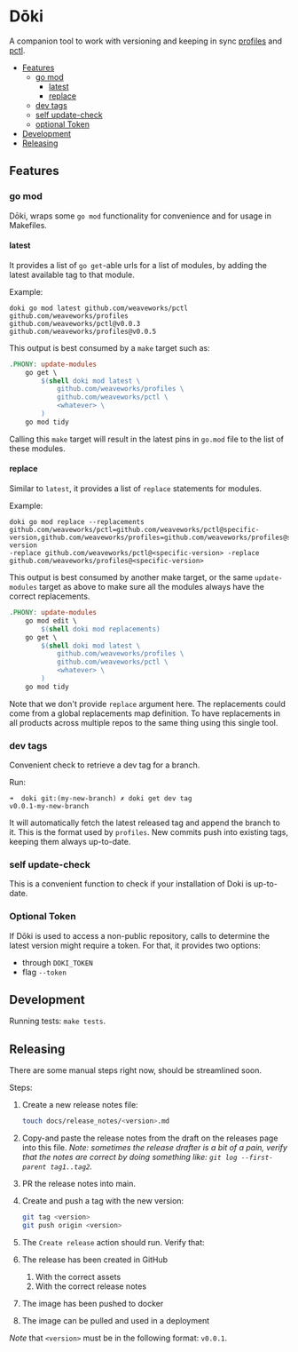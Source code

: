 # Dōki

A companion tool to work with versioning and keeping in sync [profiles](https://github.com/weaveworks/profiles) and [pctl](https://github.com/weaveworks/pctl).

<!--
To update the TOC, install https://github.com/kubernetes-sigs/mdtoc
and run: mdtoc -inplace README.md
-->

<!-- toc -->
- [Features](#features)
  - [go mod](#go-mod)
    - [latest](#latest)
    - [replace](#replace)
  - [dev tags](#dev-tags)
  - [self update-check](#self-update-check)
  - [optional Token](#optional-token)
- [Development](#development)
- [Releasing](#releasing)
<!-- /toc -->

## Features

### go mod

Dōki, wraps some `go mod` functionality for convenience and for usage in Makefiles.

#### latest
 
It provides a list of `go get`-able urls for a list of modules, by adding the latest available tag to that module.

Example:
```console
doki go mod latest github.com/weaveworks/pctl github.com/weaveworks/profiles
github.com/weaveworks/pctl@v0.0.3
github.com/weaveworks/profiles@v0.0.5
```

This output is best consumed by a `make` target such as:

```Makefile
.PHONY: update-modules
	go get \
		$(shell doki mod latest \
			github.com/weaveworks/profiles \
			github.com/weaveworks/pctl \
			<whatever> \
		)
	go mod tidy
```

Calling this `make` target will result in the latest pins in `go.mod` file to the list of these modules.

#### replace

Similar to `latest`, it provides a list of `replace` statements for modules.

Example:

```console
doki go mod replace --replacements github.com/weaveworks/pctl=github.com/weaveworks/pctl@specific-version,github.com/weaveworks/profiles=github.com/weaveworks/profiles@specific-version
-replace github.com/weaveworks/pctl@<specific-version> -replace github.com/weaveworks/profiles@<specific-version>
```

This output is best consumed by another make target, or the same `update-modules` target as above to make sure
all the modules always have the correct replacements.

```Makefile
.PHONY: update-modules
	go mod edit \
   		$(shell doki mod replacements)
	go get \
		$(shell doki mod latest \
			github.com/weaveworks/profiles \
			github.com/weaveworks/pctl \
			<whatever> \
		)
	go mod tidy
```

Note that we don't provide `replace` argument here. The replacements could come from a global replacements map definition.
To have replacements in all products across multiple repos to the same thing using this single tool.

### dev tags

Convenient check to retrieve a dev tag for a branch.

Run:

```console
➜  doki git:(my-new-branch) ✗ doki get dev tag
v0.0.1-my-new-branch
```

It will automatically fetch the latest released tag and append the branch to it. This is the format used by `profiles`.
New commits push into existing tags, keeping them always up-to-date.

### self update-check

This is a convenient function to check if your installation of Doki is up-to-date.

### Optional Token

If Dōki is used to access a non-public repository, calls to determine the latest version might require a token.
For that, it provides two options:

- through `DOKI_TOKEN`
- flag `--token`

## Development

Running tests: `make tests`.

## Releasing

There are some manual steps right now, should be streamlined soon.

Steps:

1. Create a new release notes file:
   ```sh
   touch docs/release_notes/<version>.md
   ```

1. Copy-and paste the release notes from the draft on the releases page into this file.
   _Note: sometimes the release drafter is a bit of a pain, verify that the notes are
   correct by doing something like: `git log --first-parent tag1..tag2`._

1. PR the release notes into main.

1. Create and push a tag with the new version:
   ```sh
   git tag <version>
   git push origin <version>
   ```

1. The `Create release` action should run. Verify that:
1. The release has been created in GitHub
   1. With the correct assets
   1. With the correct release notes
1. The image has been pushed to docker
1. The image can be pulled and used in a deployment

_Note_ that `<version>` must be in the following format: `v0.0.1`. 
